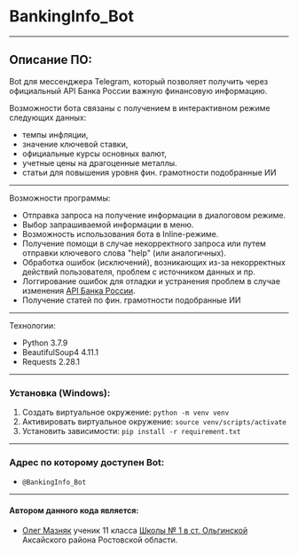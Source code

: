 # BankingInfo_Bot
---

## Описание ПО:
Bot для мессенджера Telegram, который позволяет получить через официальный API Банка России важную финансовую информацию.

Возможности бота связаны с получением в интерактивном режиме следующих данных:
* темпы инфляции,
* значение ключевой ставки,
* официальные курсы основных валют,
* учетные цены на драгоценные металлы.
* статьи для повышения уровня фин. грамотности подобранные ИИ
---

Возможности программы:
* Отправка запроса на получение информации в диалоговом режиме.
* Выбор запрашиваемой информации в меню.
* Возможность использования бота в Inline-режиме.
* Получение помощи в случае некорректного запроса или путем отправки ключевого слова "help" (или аналогичных).
* Обработка ошибок (исключений), возникающих из-за некорректных действий пользователя, проблем с источником данных и пр.
* Логгирование ошибок для отладки и устранения проблем в случае изменения [API Банка России](https://www.cbr.ru/DailyInfoWebServ/DailyInfo.asmx).
* Получение статей по фин. грамотности подобранные ИИ
---

Технологии:
* Python 3.7.9
* BeautifulSoup4 4.11.1
* Requests 2.28.1
---

### Установка (Windows):
1. Создать виртуальное окружение: `python -m venv venv`
2. Активировать виртуальное окружение: `source venv/scripts/activate`
3. Установить зависимости: `pip install -r requirement.txt`
---

### Адрес по которому доступен Bot:

* `@BankingInfo_Bot`
---

#### Автором данного кода является:
- [Олег Мазняк](https://vk.com/id711694423) ученик 11 класса [Школы № 1 в ст. Ольгинской](https://olginschool.rnd.eduru.ru/?ysclid=l9hbe3ijli576377254) Аксайского района Ростовской области.
